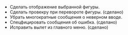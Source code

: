 * Сделать отображение выбранной фигуры.
* Сделать провекру при перевороте фигуры. (сделано)
* Убрать многократные сообщения о неверном вводе.
* Спецфицировать сообщения об ошибка. (сделано)
* Исправить вылет из главного меню. (сделано)
